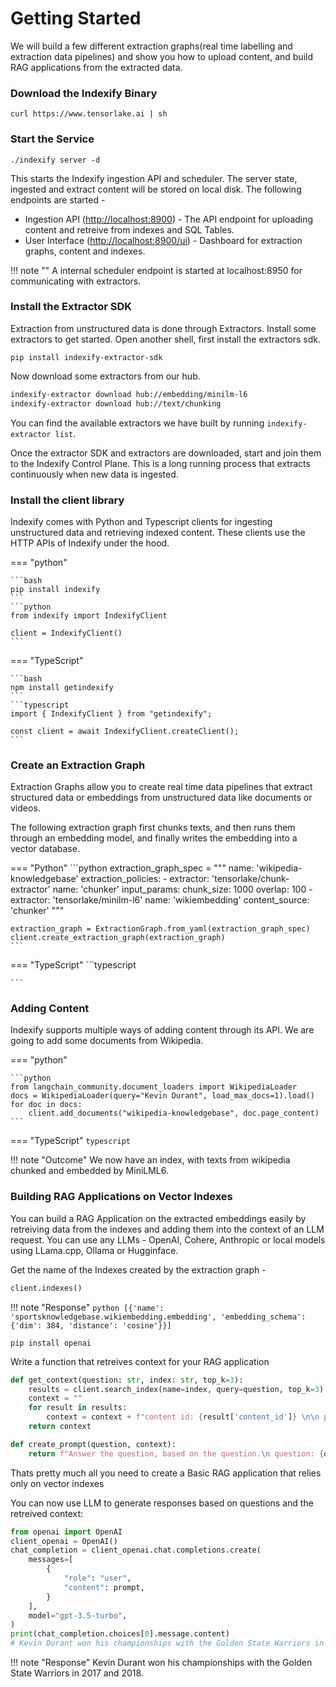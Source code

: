 # Getting Started

We will build a few different extraction graphs(real time labelling and extraction data pipelines) and show you how to upload content, and build RAG applications from the extracted data.

### Download the Indexify Binary

```shell
curl https://www.tensorlake.ai | sh
```

### Start the Service

```shell
./indexify server -d
```

This starts the Indexify ingestion API and scheduler. The server state, ingested and extract content will be stored on local disk. The following endpoints are started -

- Ingestion API ([http://localhost:8900](http://localhost:8900)) - The API endpoint for uploading content and retreive from indexes and SQL Tables.
- User Interface ([http://localhost:8900/ui](http://localhost:8900/ui)) - Dashboard for extraction graphs, content and indexes.

!!! note ""
    A internal scheduler endpoint is started at localhost:8950 for communicating with extractors.

### Install the Extractor SDK

Extraction from unstructured data is done through Extractors. Install some extractors to get started. Open another shell, first install the extractors sdk.

```shell
pip install indexify-extractor-sdk
```

Now download some extractors from our hub. 
```bash
indexify-extractor download hub://embedding/minilm-l6
indexify-extractor download hub://text/chunking
```

You can find the available extractors we have built by running ```indexify-extractor list```.

Once the extractor SDK and extractors are downloaded, start and join them to the Indexify Control Plane. This is a long running process that extracts continuously when new data is ingested.

### Install the client library

Indexify comes with Python and Typescript clients for ingesting unstructured data and retrieving indexed content. These clients use the HTTP APIs of Indexify under the hood.

=== "python"

    ```bash
    pip install indexify
    ```
    ```python
    from indexify import IndexifyClient
    
    client = IndexifyClient()
    ```

=== "TypeScript"

    ```bash
    npm install getindexify
    ```
    ```typescript
    import { IndexifyClient } from "getindexify";
    
    const client = await IndexifyClient.createClient();
    ```
### Create an Extraction Graph
Extraction Graphs allow you to create real time data pipelines that extract structured data or embeddings from unstructured data like documents or videos.

The following extraction graph first chunks texts, and then runs them through an embedding model, and finally writes the embedding
into a vector database.

=== "Python"
    ```python
    extraction_graph_spec = """
    name: 'wikipedia-knowledgebase'
    extraction_policies:
       - extractor: 'tensorlake/chunk-extractor'
         name: 'chunker'
         input_params:
            chunk_size: 1000
            overlap: 100
       - extractor: 'tensorlake/minilm-l6'
         name: 'wikiembedding'
         content_source: 'chunker'
    """

    extraction_graph = ExtractionGraph.from_yaml(extraction_graph_spec)
    client.create_extraction_graph(extraction_graph)                                            
    ```
=== "TypeScript"
    ```typescript

    ```


### Adding Content

Indexify supports multiple ways of adding content through its API.
We are going to add some documents from Wikipedia.


=== "python"

    ```python
    from langchain_community.document_loaders import WikipediaLoader
    docs = WikipediaLoader(query="Kevin Durant", load_max_docs=1).load()
    for doc in docs:
        client.add_documents("wikipedia-knowledgebase", doc.page_content)                 
    ```

=== "TypeScript"
    ```typescript
    ```


!!! note "Outcome"
    We now have an index, with texts from wikipedia chunked and embedded by MiniLML6.

### Building RAG Applications on Vector Indexes 

You can build a RAG Application on the extracted embeddings easily by retreiving data from the indexes and adding them into the context of an LLM request. You can use any LLMs - OpenAI, Cohere, Anthropic or local models using LLama.cpp, Ollama or Hugginface.

Get the name of the Indexes created by the extraction graph - 
```python
client.indexes()
```
!!! note "Response"
    ```python
    [{'name': 'sportsknowledgebase.wikiembedding.embedding',
    'embedding_schema': {'dim': 384, 'distance': 'cosine'}}]
    ```

```shell
pip install openai
```

Write a function that retreives context for your RAG application
```python
def get_context(question: str, index: str, top_k=3):
    results = client.search_index(name=index, query=question, top_k=3)
    context = ""
    for result in results:
        context = context + f"content id: {result['content_id']} \n\n passage: {result['text']}\n"
    return context

def create_prompt(question, context):
    return f"Answer the question, based on the question.\n question: {question} \n context: {context}"
```

Thats pretty much all you need to create a Basic RAG application that relies only on vector indexes

You can now use LLM to generate responses based on questions and the retreived context:

```python
from openai import OpenAI
client_openai = OpenAI()
chat_completion = client_openai.chat.completions.create(
    messages=[
        {
            "role": "user",
            "content": prompt,
        }
    ],
    model="gpt-3.5-turbo",
)
print(chat_completion.choices[0].message.content)
# Kevin Durant won his championships with the Golden State Warriors in 2017 and 2018.
```
!!! note "Response"
    Kevin Durant won his championships with the Golden State Warriors in 2017 and 2018.

